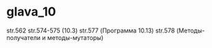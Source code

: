 # glava_10
str.562
str.574-575 (10.3)
str.577 (Программа 10.13)
str.578 (Методы-получатели и методы-мутаторы)

